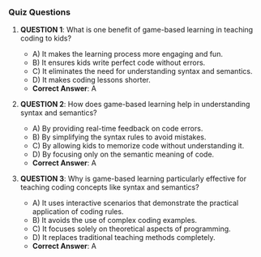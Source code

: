 ### Quiz Questions ###

1. **QUESTION 1**: What is one benefit of game-based learning in teaching coding to kids?
   - A) It makes the learning process more engaging and fun.
   - B) It ensures kids write perfect code without errors.
   - C) It eliminates the need for understanding syntax and semantics.
   - D) It makes coding lessons shorter.
   - **Correct Answer**: A

2. **QUESTION 2**: How does game-based learning help in understanding syntax and semantics?
   - A) By providing real-time feedback on code errors.
   - B) By simplifying the syntax rules to avoid mistakes.
   - C) By allowing kids to memorize code without understanding it.
   - D) By focusing only on the semantic meaning of code.
   - **Correct Answer**: A

3. **QUESTION 3**: Why is game-based learning particularly effective for teaching coding concepts like syntax and semantics?
   - A) It uses interactive scenarios that demonstrate the practical application of coding rules.
   - B) It avoids the use of complex coding examples.
   - C) It focuses solely on theoretical aspects of programming.
   - D) It replaces traditional teaching methods completely.
   - **Correct Answer**: A